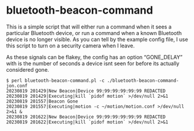 # bluetooth-beacon-command
This is a simple script that will either run a command when it sees a particular Bluetooth device, or run a command when a known Bluetooth device is no longer visible. As you can tell by the example config file, I use this script to turn on a security camera when I leave.

As these signals can be flakey, the config has an option “GONE_DELAY” with is the number of seconds a device isnt seen for before its actually considered gone. 

	$ perl bluetooth-beacon-command.pl -c ./bluetooth-beacon-command-jon.conf
	20230819 201429|New Beacon|Device 99:99:99:99:99:99 REDACTED
	20230819 201429|Executing|kill `pidof motion` >/dev/null 2>&1
	20230819 201557|Beacon Gone
	20230819 201557|Executing|motion -c ~/motion/motion.conf >/dev/null 2>&1 &
	20230819 201622|New Beacon|Device 99:99:99:99:99:99 REDACTED
	20230819 201622|Executing|kill `pidof motion` >/dev/null 2>&1
